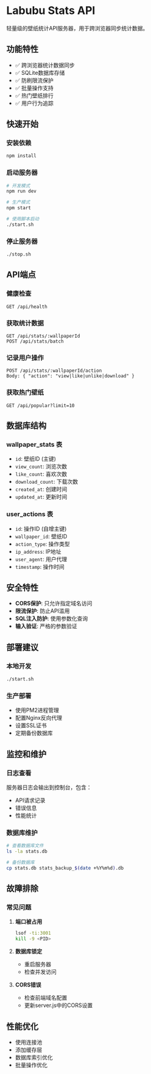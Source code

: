 # Labubu Stats API

轻量级的壁纸统计API服务器，用于跨浏览器同步统计数据。

## 功能特性

- ✅ 跨浏览器统计数据同步
- ✅ SQLite数据库存储
- ✅ 防刷限流保护
- ✅ 批量操作支持
- ✅ 热门壁纸排行
- ✅ 用户行为追踪

## 快速开始

### 安装依赖
```bash
npm install
```

### 启动服务器
```bash
# 开发模式
npm run dev

# 生产模式
npm start

# 使用脚本启动
./start.sh
```

### 停止服务器
```bash
./stop.sh
```

## API端点

### 健康检查
```
GET /api/health
```

### 获取统计数据
```
GET /api/stats/:wallpaperId
POST /api/stats/batch
```

### 记录用户操作
```
POST /api/stats/:wallpaperId/action
Body: { "action": "view|like|unlike|download" }
```

### 获取热门壁纸
```
GET /api/popular?limit=10
```

## 数据库结构

### wallpaper_stats 表
- `id`: 壁纸ID (主键)
- `view_count`: 浏览次数
- `like_count`: 喜欢次数
- `download_count`: 下载次数
- `created_at`: 创建时间
- `updated_at`: 更新时间

### user_actions 表
- `id`: 操作ID (自增主键)
- `wallpaper_id`: 壁纸ID
- `action_type`: 操作类型
- `ip_address`: IP地址
- `user_agent`: 用户代理
- `timestamp`: 操作时间

## 安全特性

- **CORS保护**: 只允许指定域名访问
- **限流保护**: 防止API滥用
- **SQL注入防护**: 使用参数化查询
- **输入验证**: 严格的参数验证

## 部署建议

### 本地开发
```bash
./start.sh
```

### 生产部署
- 使用PM2进程管理
- 配置Nginx反向代理
- 设置SSL证书
- 定期备份数据库

## 监控和维护

### 日志查看
服务器日志会输出到控制台，包含：
- API请求记录
- 错误信息
- 性能统计

### 数据库维护
```bash
# 查看数据库文件
ls -la stats.db

# 备份数据库
cp stats.db stats_backup_$(date +%Y%m%d).db
```

## 故障排除

### 常见问题

1. **端口被占用**
   ```bash
   lsof -ti:3001
   kill -9 <PID>
   ```

2. **数据库锁定**
   - 重启服务器
   - 检查并发访问

3. **CORS错误**
   - 检查前端域名配置
   - 更新server.js中的CORS设置

## 性能优化

- 使用连接池
- 添加缓存层
- 数据库索引优化
- 批量操作优化
